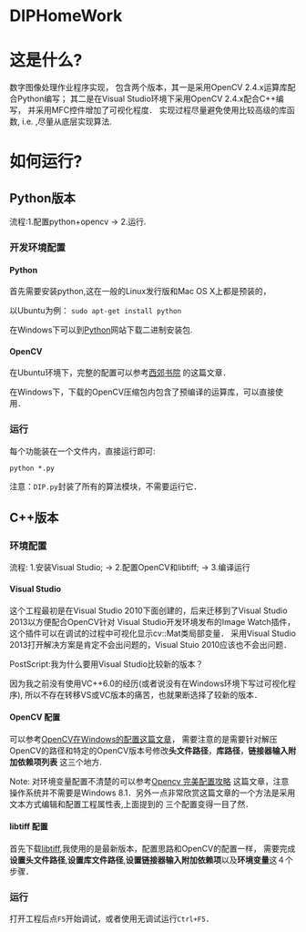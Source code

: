 DIPHomeWork
===========

# 这是什么?

数字图像处理作业程序实现，
包含两个版本，其一是采用OpenCV 2.4.x运算库配合Python编写；
其二是在Visual Studio环境下采用OpenCV 2.4.x配合C++编写，
并采用MFC控件增加了可视化程度．
实现过程尽量避免使用比较高级的库函数, i.e. ,尽量从底层实现算法.

# 如何运行?

## Python版本
流程:1.配置python+opencv  ->  2.运行.
### 开发环境配置
#### Python

首先需要安装python,这在一般的Linux发行版和Mac OS X上都是预装的，

以Ubuntu为例：
`sudo apt-get install python`

在Windows下可以到[Python](https://www.python.org/)网站下载二进制安装包.

#### OpenCV
在Ubuntu环境下，完整的配置可以参考[西郊书院](http://oncemore2020.github.io/blog/opencv2install/)
的这篇文章．

在Windows下，下载的OpenCV压缩包内包含了预编译的运算库，可以直接使用．

### 运行
每个功能装在一个文件内，直接运行即可:

`python *.py`

注意：`DIP.py`封装了所有的算法模块，不需要运行它．

## C++版本
### 环境配置
流程: 1.安装Visual Studio;  ->  2.配置OpenCV和libtiff;  ->  3.编译运行
#### Visual Studio
这个工程最初是在Visual Studio 2010下面创建的，后来迁移到了Visual Studio 2013以方便配合OpenCV针对
Visual Studio开发环境发布的Image Watch插件，这个插件可以在调试的过程中可视化显示cv::Mat类局部变量．
采用Visual Studio 2013打开解决方案是肯定不会出问题的，Visual Stuio 2010应该也不会出问题．

PostScript:我为什么要用Visual Studio比较新的版本？

因为我之前没有使用VC++6.0的经历(或者说没有在Windows环境下写过可视化程序),
所以不存在转移VS或VC版本的痛苦，也就果断选择了较新的版本．

#### OpenCV 配置
可以参考[OpenCV在Windows的配置这篇文章](http://user.qzone.qq.com/626691687/blog/1368530158)，
需要注意的是需要针对解压OpenCV的路径和特定的OpenCV版本号修改**头文件路径**，**库路径**，**链接器输入附加依赖项列表**
这三个地方.

Note: 对环境变量配置不清楚的可以参考[Opencv 完美配置攻略](http://my.phirobot.com/blog/2014-02-opencv_configuration_in_vs.html)
这篇文章，注意操作系统并不需要是Windows 8.1．另外一点非常欣赏这篇文章的一个方法是采用文本方式编辑和配置工程属性表,上面提到的
三个配置变得一目了然．

#### libtiff 配置
首先下载[libtiff](ftp://ftp.remotesensing.org/pub/libtiff),我使用的是最新版本，配置思路和OpenCV的配置一样，
需要完成**设置头文件路径**,**设置库文件路径**,**设置链接器输入附加依赖项**以及**环境变量**这４个步骤．

### 运行
打开工程后点`F5`开始调试，或者使用无调试运行`Ctrl+F5`．
